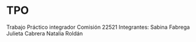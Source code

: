 # TPO
Trabajo Práctico integrador Comisión 22521
Integrantes:
Sabina Fabrega
Julieta Cabrera
Natalia Roldán
